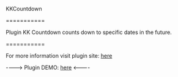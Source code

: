 KKCountdown

===========

Plugin KK Countdown counts down to specific dates in the future.

===========


For more information visit plugin site: [here][home]

----> Plugin DEMO: [here][demo] <----


[home]: http://krzysztof-furtak.pl/kk-countdown-jquery-plugin/
[demo]: http://krzysztof-furtak.pl/demo-plugins/jquery-kkcountdown/